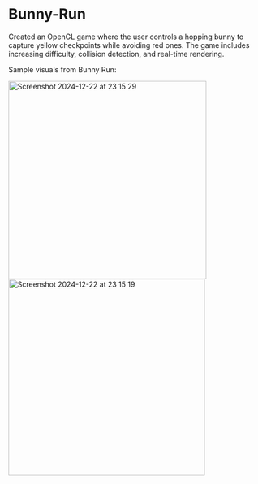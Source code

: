 # Bunny-Run
Created an OpenGL game where the user controls a hopping bunny to capture yellow checkpoints while avoiding red ones. The game includes increasing difficulty, collision detection, and real-time rendering.

Sample visuals from Bunny Run:

<img width="390" alt="Screenshot 2024-12-22 at 23 15 29" src="https://github.com/user-attachments/assets/e7b04a93-c60b-4a61-b1ba-7725e9ffcda7" />
<img width="387" alt="Screenshot 2024-12-22 at 23 15 19" src="https://github.com/user-attachments/assets/77aa9649-c979-42c0-9731-80c78cd455a5" />
